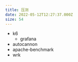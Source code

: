 ```yaml
---
title: 压测
date: 2022-05-12T12:27:37.000Z
size: 54
---
```

- k6
  - grafana
- autocannon
- apache-benchmark
- wrk
